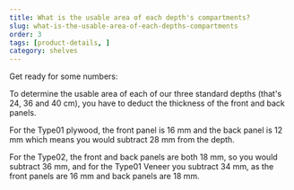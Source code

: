 ```yaml
---
title: What is the usable area of each depth's compartments?
slug: what-is-the-usable-area-of-each-depths-compartments
order: 3
tags: [product-details, ]
category: shelves
---
```


Get ready for some numbers:

To determine the usable area of each of our three standard depths (that's 24, 36 and 40 cm), you have to deduct the thickness of the front and back panels.

For the Type01 plywood, the front panel is 16 mm and the back panel is 12 mm which means you would subtract 28 mm from the depth.

For the Type02, the front and back panels are both 18 mm, so you would subtract 36 mm, and for the Type01 Veneer you subtract 34 mm, as the front panels are 16 mm and back panels are 18 mm.

